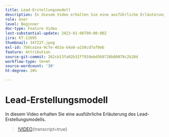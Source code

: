 ```yaml
---
title: Lead-Erstellungsmodell
description: In diesem Video erhalten Sie eine ausführliche Erläuterung des Lead-Erstellungsmodells.
role: User
level: Beginner
doc-type: Feature Video
last-substantial-update: 2023-01-06T00:00:00Z
jira: KT-11695
thumbnail: 347227.jpeg
exl-id: 7b6ca1ea-9cfe-4b3a-b4a0-a150cd7af0eb
feature: Attribution
source-git-commit: 262cb13fa02b32f7918ebd569720b80078c2b28d
workflow-type: tm+mt
source-wordcount: '30'
ht-degree: 20%

---
```


# Lead-Erstellungsmodell

In diesem Video erhalten Sie eine ausführliche Erläuterung des Lead-Erstellungsmodells.

>[!VIDEO](https://video.tv.adobe.com/v/347227/?learn=on){transcript=true}
